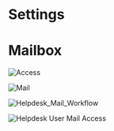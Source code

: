# Settings



# Mailbox

![Access](http://git.rtcamp.com/uploads/rtbiz/rtbiz/a8bd630377/IMG_5095.JPG)

![Mail](http://git.rtcamp.com/uploads/rtbiz/rtbiz/0569371077/IMG_5096.JPG)

![Helpdesk_Mail_Workflow](http://git.rtcamp.com/uploads/rtbiz/rtbiz-helpdesk/b669c8b5b6/Helpdesk_Mail_Workflow.png)

![Helpdesk User Mail Access](http://git.rtcamp.com/uploads/rtbiz/rtbiz-helpdesk/c20ea9d3a5/Helpdesk_User_Mail_Access.png)
